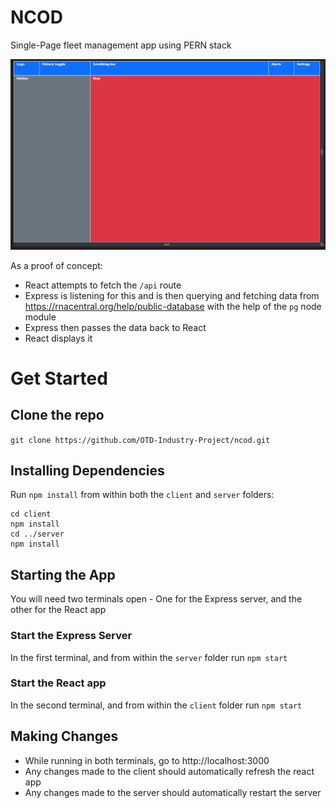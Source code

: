 # NCOD
Single-Page fleet management app using PERN stack 

![](demo.gif)

As a proof of concept:  
- React attempts to fetch the `/api` route
- Express is listening for this and is then querying and fetching data from https://rnacentral.org/help/public-database with the help of the `pg` node module
- Express then passes the data back to React
- React displays it


# Get Started
## Clone the repo
`git clone https://github.com/OTD-Industry-Project/ncod.git`

## Installing Dependencies
Run `npm install` from within both the `client` and `server` folders:

```
cd client
npm install
cd ../server
npm install
```
## Starting the App
You will need two terminals open - One for the Express server, and the other for the React app

### Start the Express Server
In the first terminal, and from within the `server` folder run `npm start`

### Start the React app
In the second terminal, and from within the `client` folder run `npm start`

## Making Changes
- While running in both terminals, go to http://localhost:3000
- Any changes made to the client should automatically refresh the react app
- Any changes made to the server should automatically restart the server
